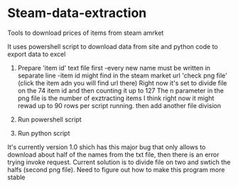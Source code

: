 # Steam-data-extraction
Tools to download prices of items from steam amrket

It uses powershell script to download data from site and python code to export data to excel

1) Prepare 'item id' text file first
-every new name must be written in separate line
-item id might find in the steam market url 'check png file' (click the item adn you will find url there)
  Right now it's set to divide file on the 74 item id and then counting it up to 127
  The n parameter in the png file is the number of exztracting items I think right now it might rewad  up to 90 rows
per script running. then add another file division


3) Run powershell script

4) Run python script

It's currently version 1.0 shich has this major bug that only allows to download about half of the names from the txt file, then there is an error trying invoke request.
Current solution is to divide file on two and swtich the halfs (second png file). 
Need to figure out how to make this program more stable
